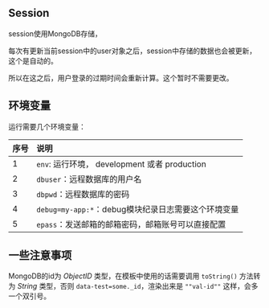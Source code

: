 ## Session
session使用MongoDB存储，

每次有更新当前session中的user对象之后，session中存储的数据也会被更新，这个是自动的。

所以在这之后，用户登录的过期时间会重新计算。这个暂时不需要更改。

## 环境变量

运行需要几个环境变量：

|序号|说明                                                    |
|:-  |:-                                                      |
1    | `env`: 运行环境， development 或者 production          |
2    | `dbuser`：远程数据库的用户名                           |
3    | `dbpwd`：远程数据库的密码                              |
4    | `debug=my-app:*`：debug模块纪录日志需要这个环境变量    |
5    | `epass`：发送邮箱的邮箱密码，邮箱账号可以直接配置      |

## 一些注意事项

MongoDB的id为 *ObjectID* 类型，在模板中使用的话需要调用 `toString()` 方法转为 *String* 类型，否则 `data-test=some._id`，渲染出来是 `""val-id""` 这样，会多一个双引号。
